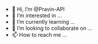 - 👋 Hi, I’m @Pravin-API
- 👀 I’m interested in ...
- 🌱 I’m currently learning ...
- 💞️ I’m looking to collaborate on ...
- 📫 How to reach me ...

<!---
Pravin-API/Pravin-API is a ✨ special ✨ repository because its `README.md` (this file) appears on your GitHub profile.
You can click the Preview link to take a look at your changes.
--->
